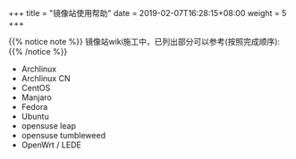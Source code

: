 +++
title = "镜像站使用帮助"
date =  2019-02-07T16:28:15+08:00
weight = 5
+++

{{% notice note %}}
镜像站wiki施工中，已列出部分可以参考(按照完成顺序):
{{% /notice %}}

- Archlinux
- Archlinux CN
- CentOS
- Manjaro
- Fedora
- Ubuntu
- opensuse leap
- opensuse tumbleweed
- OpenWrt / LEDE
